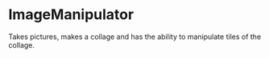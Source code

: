# ImageManipulator
Takes pictures, makes a collage and has the ability to manipulate tiles of the collage.
